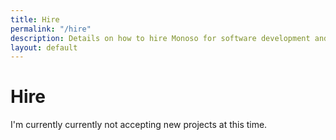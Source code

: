 ```yaml
---
title: Hire
permalink: "/hire"
description: Details on how to hire Monoso for software development and design services.
layout: default
---
```


# Hire

I'm currently currently not accepting new projects at this time.
